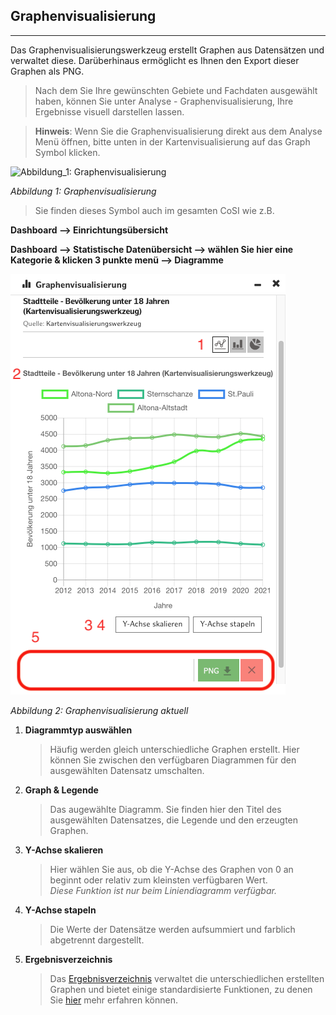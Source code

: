 ## Graphenvisualisierung
___
Das Graphenvisualisierungswerkzeug erstellt Graphen aus Datensätzen und verwaltet diese. Darüberhinaus ermöglicht es Ihnen den Export dieser Graphen als PNG.

   > Nach dem Sie Ihre gewünschten Gebiete und Fachdaten ausgewählt haben, können Sie unter Analyse - Graphenvisualisierung, Ihre Ergebnisse visuell darstellen lassen. 
   
   > **Hinweis**: Wenn Sie die Graphenvisualisierung direkt aus dem Analyse Menü öffnen, bitte unten in der Kartenvisualisierung auf das Graph Symbol klicken.



![Abbildung_1: Graphenvisualisierung](https://github.com/citysciencelab/cosi/assets/140716054/4b079653-f480-4794-beca-840fea337517)

*Abbildung 1: Graphenvisualisierung*


   > Sie finden dieses Symbol auch im gesamten CoSI wie z.B.


  **Dashboard --> Einrichtungsübersicht**


  **Dashboard --> Statistische Datenübersicht --> wählen Sie hier eine Kategorie & klicken 3 punkte menü --> Diagramme**




![Abbildung 1: Graphenvisualisierung](https://github.com/AlexandraKanapki/cosi/blob/COSI-handbuch/cosi/manuals/graphenvisualisierung.png?raw=true)  

*Abbildung 2: Graphenvisualisierung aktuell*

1. **Diagrammtyp auswählen**
   > Häufig werden gleich unterschiedliche Graphen erstellt. Hier können Sie zwischen den verfügbaren Diagrammen für den ausgewählten Datensatz umschalten.
2. **Graph & Legende**
   > Das augewählte Diagramm. Sie finden hier den Titel des ausgewählten Datensatzes, die Legende und den erzeugten Graphen.
3. **Y-Achse skalieren**
   > Hier wählen Sie aus, ob die Y-Achse des Graphen von 0 an beginnt oder relativ zum kleinsten verfügbaren Wert.  
   *Diese Funktion ist nur beim Liniendiagramm verfügbar.*
4. **Y-Achse stapeln**
    > Die Werte der Datensätze werden aufsummiert und farblich abgetrennt dargestellt.
5. **Ergebnisverzeichnis**
   > Das [Ergebnisverzeichnis](./pagination.md) verwaltet die unterschiedlichen erstellten Graphen und bietet einige standardisierte Funktionen, zu denen Sie [hier](./pagination.md) mehr erfahren können.
